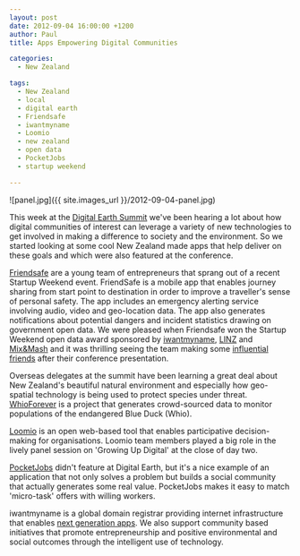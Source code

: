 ```yaml
---
layout: post
date: 2012-09-04 16:00:00 +1200
author: Paul
title: Apps Empowering Digital Communities

categories:
  - New Zealand

tags:
  - New Zealand
  - local
  - digital earth
  - Friendsafe
  - iwantmyname
  - Loomio
  - new zealand
  - open data
  - PocketJobs
  - startup weekend

---
```


![panel.jpg]({{ site.images_url }}/2012-09-04-panel.jpg)

This week at the [Digital Earth Summit](http://www.digitalearth12.org.nz/) we've been hearing a lot about how digital communities of interest can leverage a variety of new technologies to get involved in making a difference to society and the environment. So we started looking at some cool New Zealand made apps that help deliver on these goals and which were also featured at the conference.

[Friendsafe](http://archived.link/http://friendsafe.co.nz/) are a young team of entrepreneurs that sprang out of a recent Startup Weekend event. FriendSafe is a mobile app that enables journey sharing from start point to destination in order to improve a traveller's sense of personal safety. The app includes an emergency alerting service involving audio, video and geo-location data. The app also generates notifications about potential dangers and incident statistics drawing on government open data. We were pleased when Friendsafe won the Startup Weekend open data award sponsored by [iwantmyname](https://iwantmyname.co.nz/), [LINZ](http://www.linz.govt.nz/) and [Mix&Mash](http://www.mixandmash.org.nz/) and it was thrilling seeing the team making some [influential friends](http://www.digitalearth12.org.nz/speaker/geospatial-technologist-of-google) after their conference presentation.

Overseas delegates at the summit have been learning a great deal about New Zealand's beautiful natural environment and especially how geo-spatial technology is being used to protect species under threat. [WhioForever](http://whioforever.co.nz/whio-forever/) is a project that generates crowd-sourced data to monitor populations of the endangered Blue Duck (Whio). 

[Loomio](http://loomio.org/) is an open web-based tool that enables participative decision-making for organisations. Loomio team members played a big role in the lively panel session on 'Growing Up Digital' at the close of day two.

[PocketJobs](http://archived.link/http://pocket.jobs/) didn't feature at Digital Earth, but it's a nice example of an application that not only solves a problem but builds a social community that actually generates some real value. PocketJobs makes it easy to match 'micro-task' offers with willing workers.

iwantmyname is a global domain registrar providing internet infrastructure that enables [next generation apps](https://iwantmyname.com/services). We also support community based initiatives that promote entrepreneurship and positive environmental and social outcomes through the intelligent use of technology.
